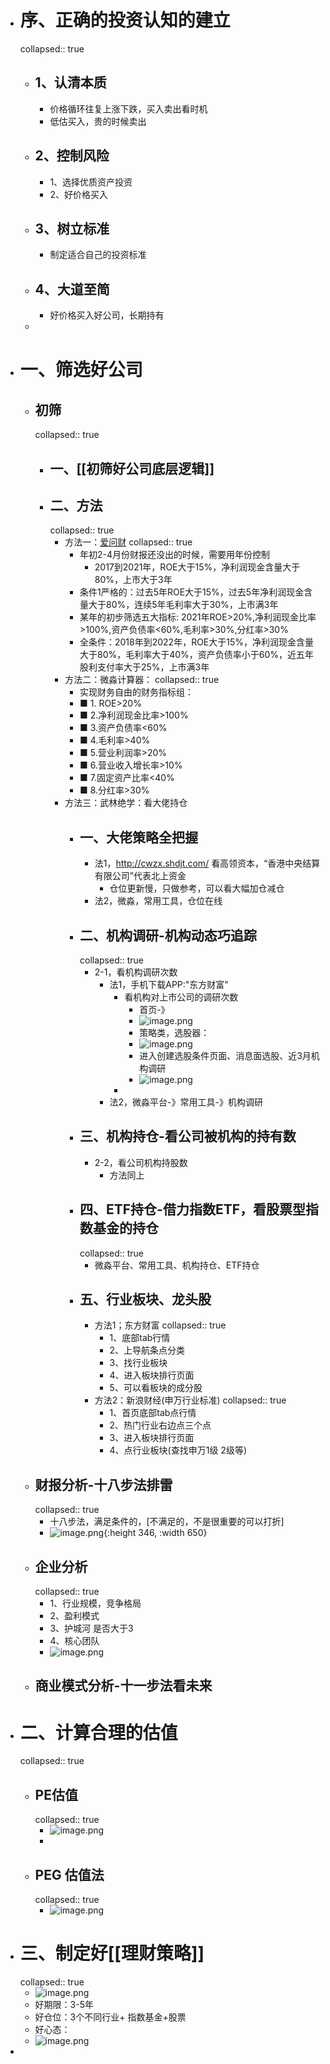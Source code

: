 - # 序、正确的投资认知的建立
  collapsed:: true
	- ## 1、认清本质
		- 价格循环往复上涨下跌，买入卖出看时机
		- 低估买入，贵的时候卖出
	- ## 2、控制风险
		- 1、选择优质资产投资
		- 2、好价格买入
	- ## 3、树立标准
		- 制定适合自己的投资标准
	- ## 4、大道至简
		- 好价格买入好公司，长期持有
	-
- # 一、筛选好公司
	- ## 初筛
	  collapsed:: true
		- ## 一、[[初筛好公司底层逻辑]]
		- ## 二、方法
		  collapsed:: true
			- 方法一：[爱问财](http://www.iwencai.com/stockpick?qs=return_stock)
			  collapsed:: true
				- 年初2-4月份财报还没出的时候，需要用年份控制
					- 2017到2021年，ROE大于15%，净利润现金含量大于80%，上市大于3年
				- 条件1严格的：过去5年ROE大于15%，过去5年净利润现金含量大于80%，连续5年毛利率大于30%，上市满3年
				- 某年的初步筛选五大指标: 2021年ROE>20%,净利润现金比率>100%,资产负债率<60%,毛利率>30%,分红率>30%
				- 全条件：2018年到2022年，ROE大于15%，净利润现金含量大于80%，毛利率大于40%，资产负债率小于60%，近五年股利支付率大于25%，上市满3年
			- 方法二：微淼计算器：
			  collapsed:: true
				- 实现财务自由的财务指标组：
				- ■ 1. ROE>20%
				- ■ 2.净利润现金比率>100%
				- ■ 3.资产负债率<60%
				- ■ 4.毛利率>40%
				- ■ 5.营业利润率>20%
				- ■ 6.营业收入增长率>10%
				- ■ 7.固定资产比率<40%
				- ■ 8.分红率>30%
			- 方法三：武林绝学：看大佬持仓
				- ## 一、大佬策略全把握
					- 法1，http://cwzx.shdjt.com/    看高领资本，“香港中央结算有限公司”代表北上资金
						- 仓位更新慢，只做参考，可以看大幅加仓减仓
					- 法2，微淼，常用工具，仓位在线
				- ## 二、机构调研-机构动态巧追踪
				  collapsed:: true
					- 2-1，看机构调研次数
						- 法1，手机下载APP:"东方财富"
							- 看机构对上市公司的调研次数
								- 首页-》
								- ![image.png](../assets/image_1647782710806_0.png)
								- 策略类，选股器：
								- ![image.png](../assets/image_1647782729227_0.png)
								- 进入创建选股条件页面、消息面选股、近3月机构调研
								- ![image.png](../assets/image_1647782749716_0.png)
							-
						- 法2，微淼平台-》常用工具-》机构调研
				- ## 三、机构持仓-看公司被机构的持有数
					- 2-2，看公司机构持股数
						- 方法同上
				- ## 四、ETF持仓-借力指数ETF，看股票型指数基金的持仓
				  collapsed:: true
					- 微淼平台、常用工具、机构持仓、ETF持仓
				- ## 五、行业板块、龙头股
					- 方法1；东方财富
					  collapsed:: true
						- 1、底部tab行情
						- 2、上导航条点分类
						- 3、找行业板块
						- 4、进入板块排行页面
						- 5、可以看板块的成分股
					- 方法2：新浪财经(申万行业标准)
					  collapsed:: true
						- 1、首页底部tab点行情
						- 2、热门行业右边点三个点
						- 3、进入板块排行页面
						- 4、点行业板块(查找申万1级 2级等)
	- ## 财报分析-十八步法排雷
	  collapsed:: true
		- 十八步法，满足条件的，[不满足的，不是很重要的可以打折]
		- ![image.png](../assets/image_1647779021445_0.png){:height 346, :width 650}
	- ## 企业分析
	  collapsed:: true
		- 1、行业规模，竞争格局
		- 2、盈利模式
		- 3、护城河 是否大于3
		- 4、核心团队
		- ![image.png](../assets/image_1647781135031_0.png)
	- ## 商业模式分析-十一步法看未来
- # 二、计算合理的估值
  collapsed:: true
	- ## PE估值
	  collapsed:: true
		- ![image.png](../assets/image_1647781195547_0.png)
		-
	- ## PEG 估值法
	  collapsed:: true
		- ![image.png](../assets/image_1647781240605_0.png)
- # 三、制定好[[理财策略]]
  collapsed:: true
	- ![image.png](../assets/image_1647781323522_0.png)
	- 好期限：3-5年
	- 好仓位：3个不同行业+ 指数基金+股票
	- 好心态：
	- ![image.png](../assets/image_1647781677542_0.png)
-